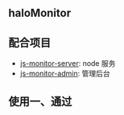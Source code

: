 ## haloMonitor

## 配合项目

- [js-monitor-server](https://github.com/halobear/js-monitor-server): node 服务
- [js-monitor-admin](https://github.com/halobear/js-monitor-admin): 管理后台

## 使用一、通过 <script> (推荐)

```html
<script src="../lib/haloMonitor.js"></script>
<script>
  haloMonitor.config({ pid: '测试项目', reportUrl: 'http://localhost:9601/api/monitor/report' })
</script>
```

## 使用二、通过 npm

```bash
npm install -S @halobear/monitor
```

```js
import haloMonitor from '@halobear/monitor'

haloMonitor.init({
  pid: 'test',
  reportUrl: 'http://localhost:9601/api/report',
})

export default initHaloMonitor
```

## 配置

- `pid`: string 项目名称
- `reportUrl`: string 上报地址
- `uid`?: string 用户名称
- `needReport`?: Function 是否需要上报
- `delay`?: number
- `disabledHttp`?: Boolean
- `disabledRejection`?: Boolean 默认 false(会和 http 重复上报)
